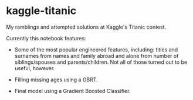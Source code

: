 # kaggle-titanic
My ramblings and attempted solutions at Kaggle's Titanic contest.

Currently this notebook features:

* Some of the most popular engineered features, including: titles and surnames from names and 
family abroad and alone from number of siblings/spouses and parents/children.
Not all of those turned out to be useful, however.

* Filling missing ages using a GBRT.

* Final model using a Gradient Boosted Classifier.
